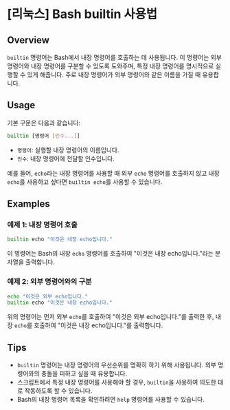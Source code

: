 # [리눅스] Bash builtin 사용법

## Overview
`builtin` 명령어는 Bash에서 내장 명령어를 호출하는 데 사용됩니다. 이 명령어는 외부 명령어와 내장 명령어를 구분할 수 있도록 도와주며, 특정 내장 명령어를 명시적으로 실행할 수 있게 해줍니다. 주로 내장 명령어가 외부 명령어와 같은 이름을 가질 때 유용합니다.

## Usage
기본 구문은 다음과 같습니다:

```bash
builtin [명령어 [인수...]]
```

- `명령어`: 실행할 내장 명령어의 이름입니다.
- `인수`: 내장 명령어에 전달할 인수입니다.

예를 들어, `echo`라는 내장 명령어를 사용할 때 외부 `echo` 명령어를 호출하지 않고 내장 `echo`를 사용하고 싶다면 `builtin echo`를 사용할 수 있습니다.

## Examples

### 예제 1: 내장 명령어 호출
```bash
builtin echo "이것은 내장 echo입니다."
```
이 명령어는 Bash의 내장 `echo` 명령어를 호출하여 "이것은 내장 echo입니다."라는 문자열을 출력합니다.

### 예제 2: 외부 명령어와의 구분
```bash
echo "이것은 외부 echo입니다."
builtin echo "이것은 내장 echo입니다."
```
위의 명령어는 먼저 외부 `echo`를 호출하여 "이것은 외부 echo입니다."를 출력한 후, 내장 `echo`를 호출하여 "이것은 내장 echo입니다."를 출력합니다.

## Tips
- `builtin` 명령어는 내장 명령어의 우선순위를 명확히 하기 위해 사용됩니다. 외부 명령어와의 충돌을 피하고 싶을 때 유용합니다.
- 스크립트에서 특정 내장 명령어를 사용해야 할 경우, `builtin`을 사용하여 의도한 대로 작동하도록 할 수 있습니다.
- Bash의 내장 명령어 목록을 확인하려면 `help` 명령어를 사용할 수 있습니다.